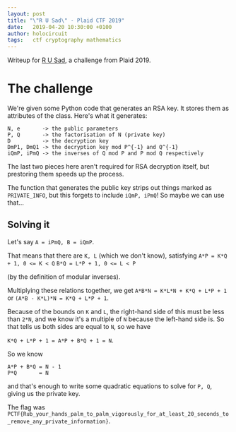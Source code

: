 ```yaml
---
layout: post
title: "\"R U Sad\" - Plaid CTF 2019"
date:   2019-04-20 10:30:00 +0100
author: holocircuit
tags:   ctf cryptography mathematics
---
```


<script type="text/javascript" async src="https://cdnjs.cloudflare.com/ajax/libs/mathjax/2.7.1/MathJax.js?config=TeX-AMS-MML_HTMLorMML"></script>

Writeup for [R U Sad](https://ctftime.org/task/8209), a challenge from Plaid 2019.

# The challenge
We're given some Python code that generates an RSA key. It stores them as attributes of the class. Here's what it generates:

```
N, e       -> the public parameters
P, Q       -> the factorisation of N (private key)
D          -> the decryption key
DmP1, DmQ1 -> the decryption key mod P^{-1} and Q^{-1}
iQmP, iPmQ -> the inverses of Q mod P and P mod Q respectively
```

The last two pieces here aren't required for RSA decryption itself, but prestoring them speeds up the process.

The function that generates the public key strips out things marked as `PRIVATE_INFO`, but this forgets to include `iQmP, iPmQ`! So maybe we can use that...

## Solving it
Let's say `A = iPmQ, B = iQmP`.

That means that there are `K, L` (which we don't know), satisfying
`A*P = K*Q + 1, 0 <= K < Q`
`B*Q = L*P + 1, 0 <= L < P`

(by the definition of modular inverses).

Multiplying these relations together, we get
`A*B*N = K*L*N + K*Q + L*P + 1`
or
`(A*B - K*L)*N = K*Q + L*P + 1`.

Because of the bounds on `K` and `L`, the right-hand side of this must be less than `2*N`, and we know it's a multiple of `N` because the left-hand side is.
So that tells us both sides are equal to `N`, so we have

`K*Q + L*P + 1 = A*P + B*Q + 1 = N`.

So we know
```
A*P + B*Q = N - 1
P*Q       = N
```
and that's enough to write some quadratic equations to solve for `P, Q`, giving us the private key.

The flag was `PCTF{Rub_your_hands_palm_to_palm_vigorously_for_at_least_20_seconds_to_remove_any_private_information}`.
